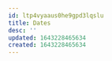 ```yaml
---
id: ltp4vyaaus0he9gpd3lqslu
title: Dates
desc: ''
updated: 1643228465634
created: 1643228465634
---
```



